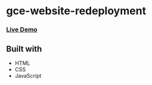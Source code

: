 # gce-website-redeployment

### **[Live Demo](https://josue-caballero-sanchez.github.io/gce-website-redeployment/)**

## Built with

- HTML
- CSS
- JavaScript
